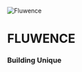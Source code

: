 ![Fluwence](https://raw.githubusercontent.com/fluwence/assets/main/200x200.png)

# FLUWENCE

### Building Unique
